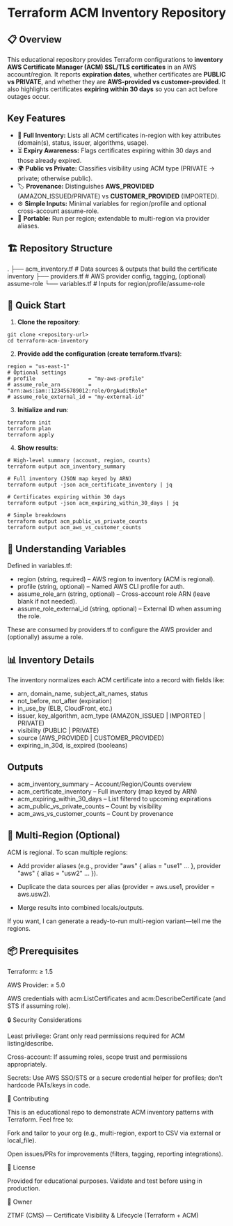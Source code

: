 # Terraform ACM Inventory Repository

## 📋 Overview
This educational repository provides Terraform configurations to **inventory AWS Certificate Manager (ACM) SSL/TLS certificates** in an AWS account/region. It reports **expiration dates**, whether certificates are **PUBLIC vs PRIVATE**, and whether they are **AWS-provided vs customer-provided**. It also highlights certificates **expiring within 30 days** so you can act before outages occur.

## Key Features
- 🧾 **Full Inventory:** Lists all ACM certificates in-region with key attributes (domain(s), status, issuer, algorithms, usage).
- ⏳ **Expiry Awareness:** Flags certificates expiring within 30 days and those already expired.
- 🌍 **Public vs Private:** Classifies visibility using ACM type (PRIVATE → private; otherwise public).
- 🏷️ **Provenance:** Distinguishes **AWS_PROVIDED** (AMAZON_ISSUED/PRIVATE) vs **CUSTOMER_PROVIDED** (IMPORTED).
- ⚙️ **Simple Inputs:** Minimal variables for region/profile and optional cross-account assume-role.
- 🔁 **Portable:** Run per region; extendable to multi-region via provider aliases.

## 🏗️ Repository Structure
.
├── acm_inventory.tf # Data sources & outputs that build the certificate inventory
├── providers.tf # AWS provider config, tagging, (optional) assume-role
└── variables.tf # Inputs for region/profile/assume-role


## 🚀 Quick Start

1. **Clone the repository**:

```
git clone <repository-url>
cd terraform-acm-inventory
```

2. **Provide add the configuration (create terraform.tfvars)**:

``` 
region = "us-east-1"
# Optional settings
# profile                 = "my-aws-profile"
# assume_role_arn         = "arn:aws:iam::123456789012:role/OrgAuditRole"
# assume_role_external_id = "my-external-id"
``` 

3. **Initialize and run**:

```
terraform init
terraform plan
terraform apply
```

4. **Show results**:

```
# High-level summary (account, region, counts)
terraform output acm_inventory_summary

# Full inventory (JSON map keyed by ARN)
terraform output -json acm_certificate_inventory | jq

# Certificates expiring within 30 days
terraform output -json acm_expiring_within_30_days | jq

# Simple breakdowns
terraform output acm_public_vs_private_counts
terraform output acm_aws_vs_customer_counts
```

## 🔧 Understanding Variables
Defined in variables.tf:
- region (string, required) – AWS region to inventory (ACM is regional).
- profile (string, optional) – Named AWS CLI profile for auth.
- assume_role_arn (string, optional) – Cross-account role ARN (leave blank if not needed).
- assume_role_external_id (string, optional) – External ID when assuming the role.
  
These are consumed by providers.tf to configure the AWS provider and (optionally) assume a role.

## 📊 Inventory Details

The inventory normalizes each ACM certificate into a record with fields like:
- arn, domain_name, subject_alt_names, status
- not_before, not_after (expiration)
- in_use_by (ELB, CloudFront, etc.)
- issuer, key_algorithm, acm_type (AMAZON_ISSUED | IMPORTED | PRIVATE)
- visibility (PUBLIC | PRIVATE)
- source (AWS_PROVIDED | CUSTOMER_PROVIDED)
- expiring_in_30d, is_expired (booleans)

## Outputs
- acm_inventory_summary – Account/Region/Counts overview
- acm_certificate_inventory – Full inventory (map keyed by ARN)
- acm_expiring_within_30_days – List filtered to upcoming expirations
- acm_public_vs_private_counts – Count by visibility
- acm_aws_vs_customer_counts – Count by provenance

## 🧭 Multi-Region (Optional)

ACM is regional. To scan multiple regions:

- Add provider aliases (e.g., provider "aws" { alias = "use1" ... }, provider "aws" { alias = "usw2" ... }).

- Duplicate the data sources per alias (provider = aws.use1, provider = aws.usw2).

- Merge results into combined locals/outputs.

If you want, I can generate a ready-to-run multi-region variant—tell me the regions.

## 📦 Prerequisites

Terraform: ≥ 1.5

AWS Provider: ≥ 5.0

AWS credentials with acm:ListCertificates and acm:DescribeCertificate (and STS if assuming role).

🔒 Security Considerations

Least privilege: Grant only read permissions required for ACM listing/describe.

Cross-account: If assuming roles, scope trust and permissions appropriately.

Secrets: Use AWS SSO/STS or a secure credential helper for profiles; don’t hardcode PATs/keys in code.

🤝 Contributing

This is an educational repo to demonstrate ACM inventory patterns with Terraform. Feel free to:

Fork and tailor to your org (e.g., multi-region, export to CSV via external or local_file).

Open issues/PRs for improvements (filters, tagging, reporting integrations).

📄 License

Provided for educational purposes. Validate and test before using in production.

🏢 Owner

ZTMF (CMS) — Certificate Visibility & Lifecycle (Terraform + ACM)
